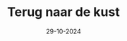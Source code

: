---
visible: true
title: "Terug naar de kust"
date: 29-10-2024
description: "Een korte beschrijving van de album"
cover_image: "image1.png" # use one of the images as a cover
images:
    - /gallery/terug-naar-de-kust/image1.png
    - /gallery/terug-naar-de-kust/image2.png
---